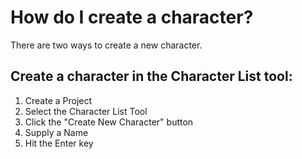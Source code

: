 # How do I create a character?

There are two ways to create a new character.

## Create a character in the Character List tool:
1. Create a Project
2. Select the Character List Tool
3. Click the "Create New Character" button
4. Supply a Name 
5. Hit the Enter key






